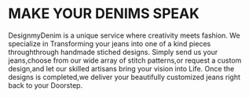 <h1> MAKE YOUR DENIMS SPEAK </h1>
DesignmyDenim is a unique service where creativity meets fashion.
We specialize in Transforming your jeans into one of a kind pieces throughthrough handmade stiched designs.
Simply send us your jeans,choose from our wide array of stitch patterns,or request a custom design,and let our skilled artisans bring your 
vision into Life. Once the designs is completed,we deliver your beautifully customized jeans right back to your Doorstep.
